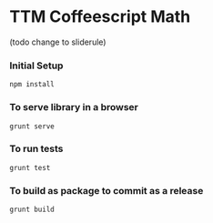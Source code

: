 # TTM Coffeescript Math

(todo change to sliderule)
### Initial Setup

    npm install

### To serve library in a browser

    grunt serve

### To run tests

    grunt test

### To build as package to commit as a release

    grunt build
